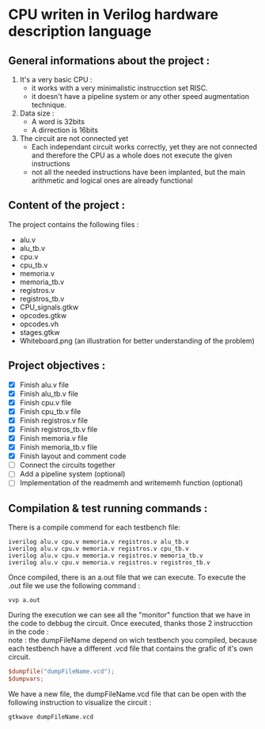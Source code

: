 # CPU writen in Verilog hardware description language

## General informations about the project :
1. It's a very basic CPU :
    * it works with a very minimalistic instrucction set RISC.
    * it doesn't have a pipeline system or any other speed augmentation technique.
2. Data size :
    * A word is 32bits
    * A dirrection is 16bits
3. The circuit are not connected yet
    - Each independant circuit works correctly, yet they are not connected and therefore the CPU as a whole does not execute the given instructions
    - not all the needed instructions have been implanted, but the main arithmetic and logical ones are already functional

## Content of the project :
The project contains the following files :
- alu.v
- alu_tb.v
- cpu.v
- cpu_tb.v
- memoria.v
- memoria_tb.v
- registros.v
- registros_tb.v
- CPU_signals.gtkw
- opcodes.gtkw
- opcodes.vh
- stages.gtkw
- Whiteboard.png    (an illustration for better understanding of the problem)
## Project objectives :
- [x] Finish alu.v file
- [x] Finish alu_tb.v file
- [x] Finish cpu.v file
- [x] Finish cpu_tb.v file
- [x] Finish registros.v file
- [x] Finish registros_tb.v file
- [x] Finish memoria.v file
- [x] Finish memoria_tb.v file
- [x] Finish layout and comment code
- [ ] Connect the circuits together
- [ ] Add a pipeline system (optional)
- [ ] Implementation of the readmemh and writememh function (optional)
## Compilation & test running commands :
There is a compile commend for each testbench file:
```
iverilog alu.v cpu.v memoria.v registros.v alu_tb.v
iverilog alu.v cpu.v memoria.v registros.v cpu_tb.v
iverilog alu.v cpu.v memoria.v registros.v memoria_tb.v
iverilog alu.v cpu.v memoria.v registros.v registros_tb.v
```
Once compiled, there is an a.out file that we can execute.
To execute the .out file we use the following command :
```
vvp a.out
```
During the execution we can see all the "monitor" function that we have in the code to debbug the circuit.
Once executed, thanks those 2 instrucction in the code :  
note : the dumpFileName depend on wich testbench you compiled, because each testbench have a different .vcd file that contains the grafic of it's own circuit.
```verilog
$dumpfile("dumpFileName.vcd");
$dumpvars;		 
```
We have a new file, the dumpFileName.vcd file that can be open with the following instruction to visualize the circuit :
```
gtkwave dumpFileName.vcd
```
